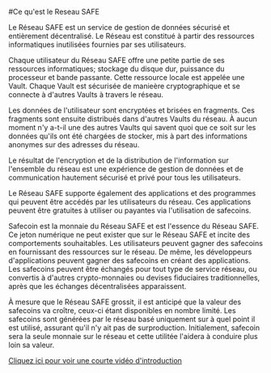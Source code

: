 #Ce qu'est le Reseau SAFE

Le Réseau SAFE est un service de gestion de données sécurisé et entièrement décentralisé. Le Réseau est constitué à partir des ressources informatiques inutilisées fournies par ses utilisateurs.

Chaque utilisateur du Réseau SAFE offre une petite partie de ses ressources informatiques; stockage du disque dur, puissance du processeur et bande passante. Cette ressource locale est appelée une Vault. Chaque Vault est sécurisée de manieère cryptographique et se connecte à d'autres Vaults à travers le réseau.

Les données de l'utilisateur sont encryptées et brisées en fragments. Ces fragments sont ensuite distribués dans d'autres Vaults du réseau. À aucun moment n'y a-t-il une des autres Vaults qui savent quoi que ce soit sur les données qu'ils ont été chargées de stocker, mis à part des informations anonymes sur des adresses du réseau.

Le résultat  de l'encryption et de la distribution de l'information sur l'ensemble du réseau est une expérience de gestion de données et de communication hautement sécurisé et privé pour tous les utilisateurs.

Le Réseau SAFE supporte également des applications et des programmes qui peuvent être accédés par les utilisateurs du réseau. Ces applications peuvent être gratuites à utiliser ou payantes via l'utilisation de safecoins.

Safecoin est la monnaie du Réseau SAFE et est l'essence du Réseau SAFE. Ce jeton numérique ne peut exister que sur le Réseau SAFE et incite des comportements souhaitables. Les utilisateurs peuvent gagner des safecoins en fournissant des ressources sur le réseau. De même, les développeurs d'applications peuvent gagner des safecoins en créant des applications. Les safecoins peuvent être échangés pour tout type de service réseau, ou convertis à d'autres crypto-monnaies ou devises fiduciaires traditionnelles, après que les échanges décentralisées apparaissent.

À mesure que le Réseau SAFE grossit, il est anticipé que la valeur des safecoins va croître, ceux-ci étant disponibles en nombre limité. Les safecoins sont générées par le réseau basé uniquement sur à quel point il est utilisé, assurant qu'il n'y ait pas de surproduction. Initialement, safecoin sera la seule monnaie sur le réseau et cette utilitée l'aidera à conduire plus loin sa valeur.

[Cliquez ici pour voir une courte vidéo d'introduction](https://www.youtube.com/watch?v=RdGH40oUVDY)
